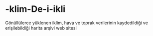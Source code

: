 # -klim-De-i-ikli
Gönüllülerce yüklenen iklim, hava ve toprak verilerinin kaydedildiği ve erişilebildiği harita arşivi web sitesi

